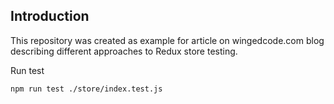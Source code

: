 ## Introduction

This repository was created as example for article on wingedcode.com blog describing different approaches to Redux store testing.

Run test

```bash
npm run test ./store/index.test.js
```
